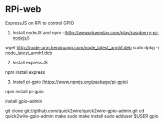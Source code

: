 RPi-web
=======

ExpressJS on RPi to control GPIO


1. Install nodeJS and npm -(http://weworkweplay.com/play/raspberry-pi-nodejs/)

wget http://node-arm.herokuapp.com/node_latest_armhf.deb 
sudo dpkg -i node_latest_armhf.deb 

2. Install expressJS

npm install express


3. Install pi-gpio (https://www.npmjs.org/package/pi-gpio)

npm install pi-gpio

install gpio-admin

git clone git://github.com/quick2wire/quick2wire-gpio-admin.git
cd quick2wire-gpio-admin
make
sudo make install
sudo adduser $USER gpio
